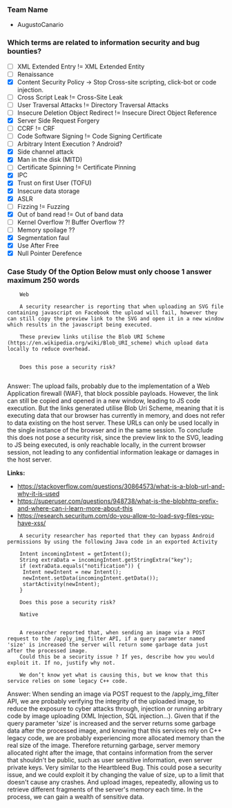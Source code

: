 ### **Team Name**

* AugustoCanario


### **Which terms are related to information security and bug bounties?**

- [ ] XML Extended Entry != XML Extended Entity
- [ ] Renaissance
- [x] Content Security Policy -> Stop Cross-site scripting, click-bot or code injection.
- [ ] Cross Script Leak != Cross-Site Leak
- [ ] User Traversal Attacks != Directory Traversal Attacks
- [ ] Insecure Deletion Object Redirect != Insecure Direct Object Reference
- [x] Server Side Request Forgery
- [ ] CCRF != CRF 
- [ ] Code Software Signing != Code Signing Certificate
- [ ] Arbitrary Intent Execution ? Android?
- [x] Side channel attack
- [x] Man in the disk (MITD)
- [ ] Certificate Spinning != Certificate Pinning 
- [x] IPC
- [x] Trust on first User (TOFU)
- [x] Insecure data storage 
- [x] ASLR
- [ ] Fizzing != Fuzzing
- [x] Out of band read != Out of band data
- [ ] Kernel Overflow ?! Buffer Overflow ??
- [ ] Memory spoilage ??
- [x] Segmentation faul
- [x] Use After Free
- [x] Null Pointer Derefence

### Case Study Of the Option Below must only choose 1 answer maximum 250 words

```question
	Web

	A security researcher is reporting that when uploading an SVG file containing javascript on Facebook the upload will fail, however they can still copy the preview link to the SVG and open it in a new window which results in the javascript being executed. 

	These preview links utilise the Blob URI Scheme (https://en.wikipedia.org/wiki/Blob_URI_scheme) which upload data locally to reduce overhead.
	 

	Does this pose a security risk?
	
```

Answer: The upload fails, probably due to the implementation of a Web Application firewall (WAF), that block possible payloads. However, the link can still be copied and opened in a new window, leading to JS code execution. But the links generated utilise Blob Uri Scheme, meaning that it is executing data that our browser has currently in memory, and does not refer to data existing on the host server. These URLs can only be used locally in the single instance of the browser and in the same session. 
	To conclude this does not pose a security risk, since the preview link to the SVG, leading to JS being executed, is only reachable locally, in the current browser session, not leading to any confidential information leakage or damages in the host server.

**Links:** 
* https://stackoverflow.com/questions/30864573/what-is-a-blob-url-and-why-it-is-used
* https://superuser.com/questions/948738/what-is-the-blobhttp-prefix-and-where-can-i-learn-more-about-this
* https://research.securitum.com/do-you-allow-to-load-svg-files-you-have-xss/

```question 
	A security researcher has reported that they can bypass Android permissions by using the following Java code in an exported Activity

	Intent incomingIntent = getIntent();
	String extraData = incomingIntent.getStringExtra("key");
	if (extraData.equals("notification")) {
	 Intent newIntent = new Intent();
	 newIntent.setData(incomingIntent.getData());
	 startActivity(newIntent);
	}

	Does this pose a security risk?
```

```question
	Native
	 

	A researcher reported that, when sending an image via a POST request to the /apply_img_filter API, if a query parameter named 'size' is increased the server will return some garbage data just after the processed image.
	Could this be a security issue ? If yes, describe how you would exploit it. If no, justify why not.

	We don’t know yet what is causing this, but we know that this service relies on some legacy C++ code.
```

Answer: When sending an image via POST request to the /apply_img_filter API, we are probably verifying the integrity of the uploaded image, to reduce the exposure to cyber attacks through, injection or running arbitrary code by image uploading (XML Injection, SQL injection...). Given that if the query parameter 'size' is increased and the server returns some garbage data after the processed image, and knowing that this services rely on C++ legacy code, we are probably experiencing more allocated memory than the real size of the image. Therefore returning garbage, server memory allocated right after the image, that contains information from the server that shouldn't be public, such as user sensitive information, even server private keys. Very similar to the Heartbleed Bug. 
	This could pose a security issue, and we could exploit it by changing the value of size, up to a limit that doesn't cause any crashes. And upload images, repeatedly, allowing us to retrieve different fragments of the server's memory each time. In the process, we can gain a wealth of sensitive data.  


